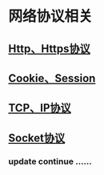 # 网络协议相关

## [Http、Https协议](https://github.com/zexiangzhang/network_protocol/blob/master/protocols/http_https.md)

## [Cookie、Session](https://github.com/zexiangzhang/network_protocol)

## [TCP、IP协议](https://github.com/zexiangzhang/network_protocol)

## [Socket协议](https://github.com/zexiangzhang/network_protocol)

### update continue ......
